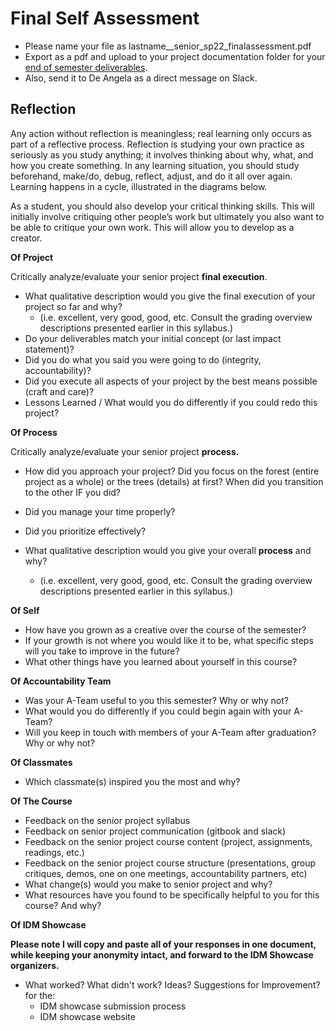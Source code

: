 # Final Self Assessment

* Please name your file as lastname\_\_senior\_sp22\_finalassessment.pdf
* Export as a pdf and upload to your project documentation folder for your [end of semester deliverables](../end\_of\_semester\_deliverables.md).
* Also, send it to De Angela as a direct message on Slack.

## Reflection

Any action without reflection is meaningless; real learning only occurs as part of a reflective process. Reflection is studying your own practice as seriously as you study anything; it involves thinking about why, what, and how you create something. In any learning situation, you should study beforehand, make/do, debug, reflect, adjust, and do it all over again. Learning happens in a cycle, illustrated in the diagrams below.

As a student, you should also develop your critical thinking skills. This will initially involve critiquing other people’s work but ultimately you also want to be able to critique your own work. This will allow you to develop as a creator.

**Of Project**

Critically analyze/evaluate your senior project **final execution**.

* What qualitative description would you give the final execution of your project so far and why?&#x20;
  * &#x20;(i.e. excellent, very good, good, etc. Consult the grading overview descriptions presented earlier in this syllabus.)
* Do your deliverables match your initial concept (or last impact statement)?
* Did you do what you said you were going to do (integrity, accountability)?
* Did you execute all aspects of your project by the best means possible (craft and care)?
* Lessons Learned / What would you do differently if you could redo this project?

**Of Process**

Critically analyze/evaluate your senior project **process.**

* How did you approach your project? Did you focus on the forest (entire project as a whole) or the trees (details) at first? When did you transition to the other IF you did?
* Did you manage your time properly?
* Did you prioritize effectively?
*   What qualitative description would you give your overall **process** and why?&#x20;

    * (i.e. excellent, very good, good, etc. Consult the grading overview descriptions presented earlier in this syllabus.)



**Of Self**

* How have you grown as a creative over the course of the semester?
* If your growth is not where you would like it to be, what specific steps will you take to improve in the future?
* What other things have you learned about yourself in this course?

**Of Accountability Team**

* Was your A-Team useful to you this semester? Why or why not?
* What would you do differently if you could begin again with your A-Team?
* Will you keep in touch with members of your A-Team after graduation? Why or why not?

**Of Classmates**

* Which classmate(s) inspired you the most and why?&#x20;

**Of The Course**

* Feedback on the senior project syllabus&#x20;
* Feedback on senior project communication (gitbook and slack)
* Feedback on the senior project course content (project, assignments, readings, etc.)
* Feedback on the senior project course structure (presentations, group critiques, demos, one on one meetings, accountability partners, etc)
* What change(s) would you make to senior project and why?
* What resources have you found to be specifically helpful to you for this course? And why?

**Of IDM Showcase**

**Please note I will copy and paste all of your responses in one document, while keeping your anonymity intact, and forward to the IDM Showcase organizers.**

* What worked? What didn't work? Ideas? Suggestions for Improvement? for the:
  * IDM showcase submission process
  * IDM showcase website

